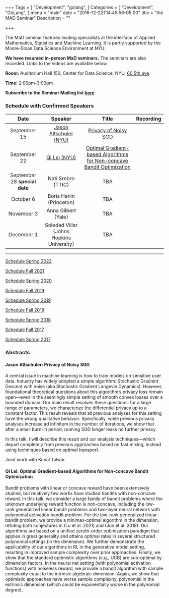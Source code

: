 +++
Tags = [
  "Development",
  "golang",
]
Categories = [
  "Development",
  "GoLang",
]
menu = "main"
date = "2016-12-22T14:45:56-05:00"
title = "the MAD Seminar"
Description = ""

+++

The MaD seminar features leading specialists at the interface
of Applied Mathematics, Statistics and Machine Learning. It is partly supported by the Moore-Sloan Data Science Environment at NYU.

**We have resumed in-person MaD seminars.** The seminars are also recorded. Links to the videos are available below.

**Room:** Auditorium Hall 150, Center for Data Science, NYU, [60 5th ave](https://www.google.com/maps/place/NYU+Center+for+Data+Science/@40.735016,-73.9969907,17z/data=!3m1!4b1!4m5!3m4!1s0x89c2599787834ad9:0x5dd8af15d9fbc8a3!8m2!3d40.735016!4d-73.994802).

**Time:** 2:00pm-3:00pm

**Subscribe to the Seminar Mailing list [here](http://cims.nyu.edu/mailman/listinfo/mad)**


### Schedule with Confirmed Speakers


| Date        | Speaker       | Title | Recording
|:-----------:|:-------------:|:-----------:|:-----------:|
| September 15  | [Jason Altschuler (NYU)](https://www.mit.edu/~jasonalt/) | [Privacy of Noisy SGD](#altschuler) | |
| September 22 | [Qi Lei (NYU)](https://cecilialeiqi.github.io/) | [Optimal Gradient-based Algorithms for Non-concave Bandit Optimization](#lei)| |
| September 28 **special date** | Nati Srebro (TTIC) | TBA | |
| October 6 | Boris Hanin (Princeton) | TBA | |
| November 3 | Anna Gilbert (Yale) | TBA | |
| December 1 | Soledad Villar (Johns Hopkins University) | TBA | |

---

[Schedule Spring 2022](https://mathsanddatanyu.github.io/website/seminar_spring2022/)

[Schedule Fall 2021](https://mathsanddatanyu.github.io/website/seminar_fall2021/)

[Schedule Spring 2020](https://mathsanddatanyu.github.io/website/seminar_spring2020/)

[Schedule Fall 2019](https://mathsanddatanyu.github.io/website/seminar_fall2019/)

[Schedule Spring 2019](https://mathsanddatanyu.github.io/website/seminar_spring2019/)

[Schedule Fall 2018](https://mathsanddatanyu.github.io/website/seminar_fall2018/)

[Schedule Spring 2018](https://mathsanddatanyu.github.io/website/seminar_spring2018/)

[Schedule Fall 2017](https://mathsanddatanyu.github.io/website/seminar_fall2017/)

[Schedule Spring 2017](https://mathsanddatanyu.github.io/website/seminar_spring2017/)

### Abstracts
#### <a name='altschuler'></a> Jason Altschuler: Privacy of Noisy SGD

A central issue in machine learning is how to train models on sensitive user data. Industry has widely adopted a simple algorithm: Stochastic Gradient Descent with noise (aka Stochastic Gradient Langevin Dynamics). However, foundational theoretical questions about this algorithm’s privacy loss remain open—even in the seemingly simple setting of smooth convex losses over a bounded domain. Our main result resolves these questions: for a large range of parameters, we characterize the differential privacy up to a constant factor. This result reveals that all previous analyses for this setting have the wrong qualitative behavior. Specifically, while previous privacy analyses increase ad infinitum in the number of iterations, we show that after a small burn-in period, running SGD longer leaks no further privacy.

In this talk, I will describe this result and our analysis techniques—which depart completely from previous approaches based on fast mixing, instead using techniques based on optimal transport.

Joint work with Kunal Talwar

#### <a name='lei'></a> Qi Lei: Optimal Gradient-based Algorithms for Non-concave Bandit Optimization

Bandit problems with linear or concave reward have been extensively studied, but relatively few works have studied bandits with non-concave reward. In this talk, we consider a large family of bandit problems where the unknown underlying reward function is non-concave, including the low-rank generalized linear bandit problems and two-layer neural network with polynomial activation bandit problem. For the low-rank generalized linear bandit problem, we provide a minimax-optimal algorithm in the dimension, refuting both conjectures in (Lu et al. 2021) and (Jun et al. 2019). Our algorithms are based on a unified zeroth-order optimization paradigm that applies in great generality and attains optimal rates in several structured polynomial settings (in the dimension). We further demonstrate the applicability of our algorithms in RL in the generative model setting, resulting in improved sample complexity over prior approaches. Finally, we show that the standard optimistic algorithms (e.g., UCB) are sub-optimal by dimension factors. In the neural net setting (with polynomial activation functions) with noiseless reward, we provide a bandit algorithm with sample complexity equal to the intrinsic algebraic dimension. Again, we show that optimistic approaches have worse sample complexity, polynomial in the extrinsic dimension (which could be exponentially worse in the polynomial degree).
